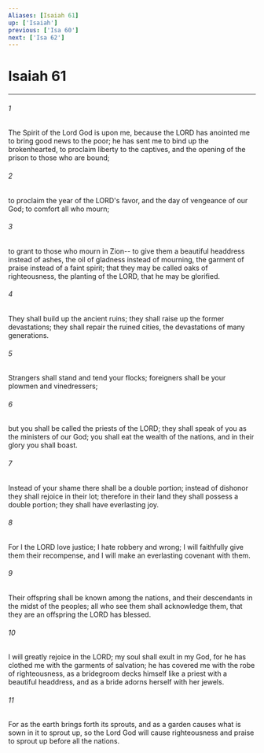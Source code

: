 ```yaml
---
Aliases: [Isaiah 61]
up: ['Isaiah']
previous: ['Isa 60']
next: ['Isa 62']
---
```

# Isaiah 61
***



###### 1 
The Spirit of the Lord God is upon me, because the LORD has anointed me to bring good news to the poor; he has sent me to bind up the brokenhearted, to proclaim liberty to the captives, and the opening of the prison to those who are bound; 

###### 2 
to proclaim the year of the LORD's favor, and the day of vengeance of our God; to comfort all who mourn; 

###### 3 
to grant to those who mourn in Zion-- to give them a beautiful headdress instead of ashes, the oil of gladness instead of mourning, the garment of praise instead of a faint spirit; that they may be called oaks of righteousness, the planting of the LORD, that he may be glorified. 

###### 4 
They shall build up the ancient ruins; they shall raise up the former devastations; they shall repair the ruined cities, the devastations of many generations. 

###### 5 
Strangers shall stand and tend your flocks; foreigners shall be your plowmen and vinedressers; 

###### 6 
but you shall be called the priests of the LORD; they shall speak of you as the ministers of our God; you shall eat the wealth of the nations, and in their glory you shall boast. 

###### 7 
Instead of your shame there shall be a double portion; instead of dishonor they shall rejoice in their lot; therefore in their land they shall possess a double portion; they shall have everlasting joy. 

###### 8 
For I the LORD love justice; I hate robbery and wrong; I will faithfully give them their recompense, and I will make an everlasting covenant with them. 

###### 9 
Their offspring shall be known among the nations, and their descendants in the midst of the peoples; all who see them shall acknowledge them, that they are an offspring the LORD has blessed. 

###### 10 
I will greatly rejoice in the LORD; my soul shall exult in my God, for he has clothed me with the garments of salvation; he has covered me with the robe of righteousness, as a bridegroom decks himself like a priest with a beautiful headdress, and as a bride adorns herself with her jewels. 

###### 11 
For as the earth brings forth its sprouts, and as a garden causes what is sown in it to sprout up, so the Lord God will cause righteousness and praise to sprout up before all the nations.
